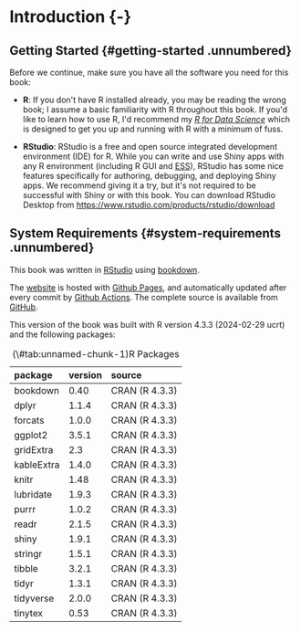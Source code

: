 # Introduction {-}

## Getting Started {#getting-started .unnumbered}

Before we continue, make sure you have all the software you need for this book:

-   **R**: If you don't have R installed already, you may be reading the wrong book; I assume a basic familiarity with R throughout this book.
    If you'd like to learn how to use R, I'd recommend my [*R for Data Science*](https://r4ds.had.co.nz/) which is designed to get you up and running with R with a minimum of fuss.

-   **RStudio**: RStudio is a free and open source integrated development environment (IDE) for R.
    While you can write and use Shiny apps with any R environment (including R GUI and [ESS](http://ess.r-project.org)), RStudio has some nice features specifically for authoring, debugging, and deploying Shiny apps.
    We recommend giving it a try, but it's not required to be successful with Shiny or with this book.
    You can download RStudio Desktop from <https://www.rstudio.com/products/rstudio/download>

## System Requirements {#system-requirements .unnumbered}

This book was written in [RStudio](http://www.rstudio.com/ide/) using [bookdown](http://bookdown.org/).

The [website](http://jeffamaxey.github.io/soa-exam-pa) is hosted with [Github Pages](https://github.com/), and automatically updated after every commit by [Github Actions](https://github.com/features/actions).
The complete source is available from [GitHub](https://github.com/jeffamaxey/soa-exa-pa).

This version of the book was built with R version 4.3.3 (2024-02-29 ucrt) and the following packages:

<table class="table table-striped table-hover table-condensed table-responsive" style="width: auto !important; margin-left: auto; margin-right: auto;">
<caption>(\#tab:unnamed-chunk-1)R Packages</caption>
 <thead>
  <tr>
   <th style="text-align:left;position: sticky; top:0; background-color: #FFFFFF;"> package </th>
   <th style="text-align:left;position: sticky; top:0; background-color: #FFFFFF;"> version </th>
   <th style="text-align:left;position: sticky; top:0; background-color: #FFFFFF;"> source </th>
  </tr>
 </thead>
<tbody>
  <tr>
   <td style="text-align:left;"> bookdown </td>
   <td style="text-align:left;"> 0.40 </td>
   <td style="text-align:left;"> CRAN (R 4.3.3) </td>
  </tr>
  <tr>
   <td style="text-align:left;"> dplyr </td>
   <td style="text-align:left;"> 1.1.4 </td>
   <td style="text-align:left;"> CRAN (R 4.3.3) </td>
  </tr>
  <tr>
   <td style="text-align:left;"> forcats </td>
   <td style="text-align:left;"> 1.0.0 </td>
   <td style="text-align:left;"> CRAN (R 4.3.3) </td>
  </tr>
  <tr>
   <td style="text-align:left;"> ggplot2 </td>
   <td style="text-align:left;"> 3.5.1 </td>
   <td style="text-align:left;"> CRAN (R 4.3.3) </td>
  </tr>
  <tr>
   <td style="text-align:left;"> gridExtra </td>
   <td style="text-align:left;"> 2.3 </td>
   <td style="text-align:left;"> CRAN (R 4.3.3) </td>
  </tr>
  <tr>
   <td style="text-align:left;"> kableExtra </td>
   <td style="text-align:left;"> 1.4.0 </td>
   <td style="text-align:left;"> CRAN (R 4.3.3) </td>
  </tr>
  <tr>
   <td style="text-align:left;"> knitr </td>
   <td style="text-align:left;"> 1.48 </td>
   <td style="text-align:left;"> CRAN (R 4.3.3) </td>
  </tr>
  <tr>
   <td style="text-align:left;"> lubridate </td>
   <td style="text-align:left;"> 1.9.3 </td>
   <td style="text-align:left;"> CRAN (R 4.3.3) </td>
  </tr>
  <tr>
   <td style="text-align:left;"> purrr </td>
   <td style="text-align:left;"> 1.0.2 </td>
   <td style="text-align:left;"> CRAN (R 4.3.3) </td>
  </tr>
  <tr>
   <td style="text-align:left;"> readr </td>
   <td style="text-align:left;"> 2.1.5 </td>
   <td style="text-align:left;"> CRAN (R 4.3.3) </td>
  </tr>
  <tr>
   <td style="text-align:left;"> shiny </td>
   <td style="text-align:left;"> 1.9.1 </td>
   <td style="text-align:left;"> CRAN (R 4.3.3) </td>
  </tr>
  <tr>
   <td style="text-align:left;"> stringr </td>
   <td style="text-align:left;"> 1.5.1 </td>
   <td style="text-align:left;"> CRAN (R 4.3.3) </td>
  </tr>
  <tr>
   <td style="text-align:left;"> tibble </td>
   <td style="text-align:left;"> 3.2.1 </td>
   <td style="text-align:left;"> CRAN (R 4.3.3) </td>
  </tr>
  <tr>
   <td style="text-align:left;"> tidyr </td>
   <td style="text-align:left;"> 1.3.1 </td>
   <td style="text-align:left;"> CRAN (R 4.3.3) </td>
  </tr>
  <tr>
   <td style="text-align:left;"> tidyverse </td>
   <td style="text-align:left;"> 2.0.0 </td>
   <td style="text-align:left;"> CRAN (R 4.3.3) </td>
  </tr>
  <tr>
   <td style="text-align:left;"> tinytex </td>
   <td style="text-align:left;"> 0.53 </td>
   <td style="text-align:left;"> CRAN (R 4.3.3) </td>
  </tr>
</tbody>
</table>



